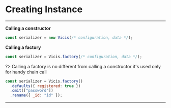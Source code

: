 # Creating Instance

---

**Calling a constructor**

```js
const serializer = new Vicis(/* configuration, data */);
```

**Calling a factory**

```js
const serializer = Vicis.factory(/* configuration, data */);
```

?> Calling a factory is no different from calling a constructor it's used only for handy chain call

```js
const serializer = Vicis.factory()
  .defaults({ registered: true })
  .omit(["password"])
  .rename({ _id: "id" });
```

---
